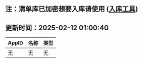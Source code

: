 ## 注：清单库已加密想要入库请使用 ([入库工具](https://github.com/BlankTMing/ManifestAutoUpdate/releases))

## 更新时间：2025-02-12 01:00:40
| AppID | 名称 | 类型  |
| :-------------------- | :----------------------------- | :----------- |
| 无 | 无 | 无 |
